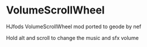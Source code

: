 # VolumeScrollWheel

HJfods VolumeScrollWheel mod ported to geode by nef

Hold alt and scroll to change the music and sfx volume
